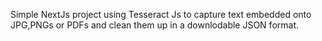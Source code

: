 Simple NextJs project using Tesseract Js to capture text embedded onto JPG,PNGs or PDFs and clean them up in a downlodable JSON format.
